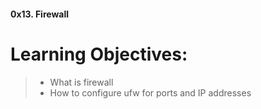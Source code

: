 #### 0x13. Firewall

Learning Objectives:
===================

> - What is firewall
> - How to configure ufw for ports and IP addresses
